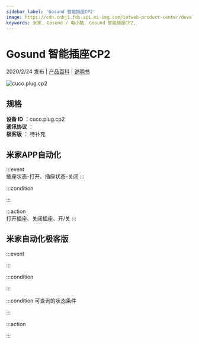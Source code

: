 ```yaml
---
sidebar_label: 'Gosund 智能插座CP2'
image: https://cdn.cnbj1.fds.api.mi-img.com/iotweb-product-center/developer_1616064680741HqGEa7Zb.png?GalaxyAccessKeyId=AKVGLQWBOVIRQ3XLEW&Expires=9223372036854775807&Signature=zh7XuR5GfojGWO7UgruWQLZ1sfU=
keywords: 米家, Gosund / 电小酷, Gosund 智能插座CP2, 
---
```

# Gosund 智能插座CP2

2020/2/24 发布 | [产品百科](https://home.mi.com/webapp/content/baike/product/index.html?model=cuco.plug.cp2/) | [说明书](https://home.mi.com/views/introduction.html?model=cuco.plug.cp2&region=cn)

![cuco.plug.cp2](https://cdn.cnbj1.fds.api.mi-img.com/iotweb-product-center/developer_1616064680741HqGEa7Zb.png?GalaxyAccessKeyId=AKVGLQWBOVIRQ3XLEW&Expires=9223372036854775807&Signature=zh7XuR5GfojGWO7UgruWQLZ1sfU=)

## 规格  
> 
**设备 ID** ：cuco.plug.cp2  
**通讯协议** ：  
**极客版**  ： 待补充 


## 米家APP自动化  

:::event  
插座状态-打开、插座状态-关闭
:::

:::condition  

:::

:::action   
打开插座、关闭插座、开/关
:::

## 米家自动化极客版  

:::event  

:::

:::condition  

:::

:::condition 可查询的状态条件  

:::

:::action  

:::

        
